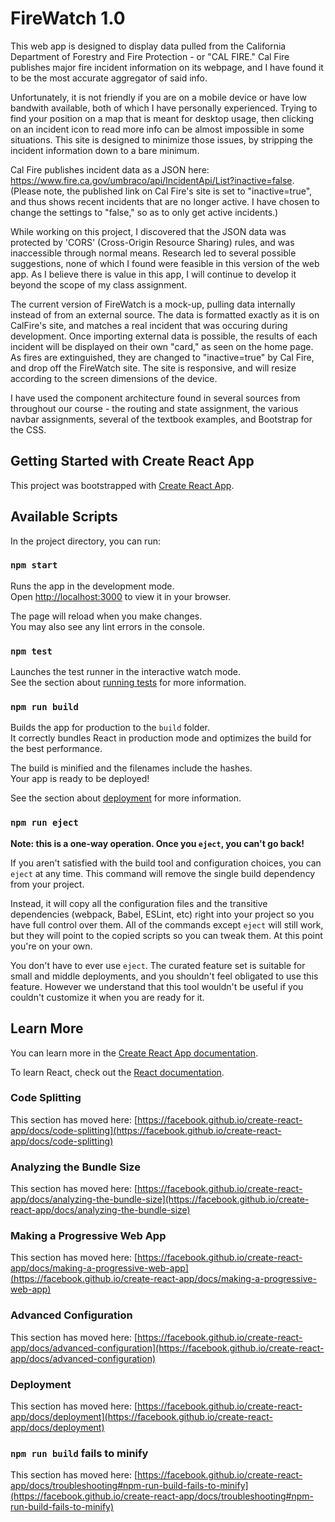 # FireWatch 1.0

This web app is designed to display data pulled from the California Department of Forestry and Fire Protection - 
or "CAL FIRE." Cal Fire publishes major fire incident information on its webpage, and I have found it to be the most 
accurate aggregator of said info.

Unfortunately, it is not friendly if you are on a mobile device or have low bandwith available, 
both of which I have personally experienced. Trying to find your position on a map that is meant for desktop usage, 
then clicking on an incident icon to read more info can be almost impossible in some situations. This site is designed 
to minimize those issues, by stripping the incident information down to a bare minimum.

Cal Fire publishes incident data as a JSON here: https://www.fire.ca.gov/umbraco/api/IncidentApi/List?inactive=false. 
(Please note, the published link on Cal Fire's site is set to "inactive=true", and thus shows recent incidents that are 
no longer active. I have chosen to change the settings to "false," so as to only get active incidents.)

While working on this project, I discovered that the JSON data was protected by 'CORS' (Cross-Origin Resource Sharing) 
rules, and was inaccessible through normal means. Research led to several possible suggestions, none of which I found 
were feasible in this version of the web app. As I believe there is value in this app, I will continue to develop it 
beyond the scope of my class assignment.

The current version of FireWatch is a mock-up, pulling data internally instead of from an external source. The data 
is formatted exactly as it is on CalFire's site, and matches a real incident that was occuring during development. 
Once importing external data is possible, the results of each incident will be displayed on their own "card," as seen 
on the home page. As fires are extinguished, they are changed to "inactive=true" by Cal Fire, and drop off the FireWatch site.
The site is responsive, and will resize according to the screen dimensions of the device.

I have used the component architecture found in several sources from throughout our course - the routing and state assignment, 
the various navbar assignments, several of the textbook examples, and Bootstrap for the CSS.


## Getting Started with Create React App

This project was bootstrapped with [Create React App](https://github.com/facebook/create-react-app).

## Available Scripts

In the project directory, you can run:

### `npm start`

Runs the app in the development mode.\
Open [http://localhost:3000](http://localhost:3000) to view it in your browser.

The page will reload when you make changes.\
You may also see any lint errors in the console.

### `npm test`

Launches the test runner in the interactive watch mode.\
See the section about [running tests](https://facebook.github.io/create-react-app/docs/running-tests) for more information.

### `npm run build`

Builds the app for production to the `build` folder.\
It correctly bundles React in production mode and optimizes the build for the best performance.

The build is minified and the filenames include the hashes.\
Your app is ready to be deployed!

See the section about [deployment](https://facebook.github.io/create-react-app/docs/deployment) for more information.

### `npm run eject`

**Note: this is a one-way operation. Once you `eject`, you can't go back!**

If you aren't satisfied with the build tool and configuration choices, you can `eject` at any time. This command will remove the single build dependency from your project.

Instead, it will copy all the configuration files and the transitive dependencies (webpack, Babel, ESLint, etc) right into your project so you have full control over them. All of the commands except `eject` will still work, but they will point to the copied scripts so you can tweak them. At this point you're on your own.

You don't have to ever use `eject`. The curated feature set is suitable for small and middle deployments, and you shouldn't feel obligated to use this feature. However we understand that this tool wouldn't be useful if you couldn't customize it when you are ready for it.

## Learn More

You can learn more in the [Create React App documentation](https://facebook.github.io/create-react-app/docs/getting-started).

To learn React, check out the [React documentation](https://reactjs.org/).

### Code Splitting

This section has moved here: [https://facebook.github.io/create-react-app/docs/code-splitting](https://facebook.github.io/create-react-app/docs/code-splitting)

### Analyzing the Bundle Size

This section has moved here: [https://facebook.github.io/create-react-app/docs/analyzing-the-bundle-size](https://facebook.github.io/create-react-app/docs/analyzing-the-bundle-size)

### Making a Progressive Web App

This section has moved here: [https://facebook.github.io/create-react-app/docs/making-a-progressive-web-app](https://facebook.github.io/create-react-app/docs/making-a-progressive-web-app)

### Advanced Configuration

This section has moved here: [https://facebook.github.io/create-react-app/docs/advanced-configuration](https://facebook.github.io/create-react-app/docs/advanced-configuration)

### Deployment

This section has moved here: [https://facebook.github.io/create-react-app/docs/deployment](https://facebook.github.io/create-react-app/docs/deployment)

### `npm run build` fails to minify

This section has moved here: [https://facebook.github.io/create-react-app/docs/troubleshooting#npm-run-build-fails-to-minify](https://facebook.github.io/create-react-app/docs/troubleshooting#npm-run-build-fails-to-minify)
